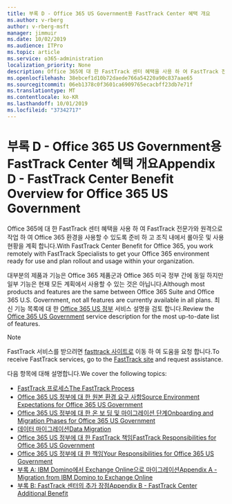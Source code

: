```yaml
---
title: 부록 D - Office 365 US Government용 FastTrack Center 혜택 개요
ms.author: v-rberg
author: v-rberg-msft
manager: jimmuir
ms.date: 10/02/2019
ms.audience: ITPro
ms.topic: article
ms.service: o365-administration
localization_priority: None
description: Office 365에 대 한 FastTrack 센터 혜택을 사용 하 여 FastTrack 전문가와 원격으로 작업 하 여 Office 365 환경을 사용할 수 있도록 준비 하 고 조직 내에서 롤아웃 및 사용 현황을 계획 합니다.
ms.openlocfilehash: 38ebcef1d10b72daede766a54220a90c837aae65
ms.sourcegitcommit: 06eb1378c0f3601ca6909765ecacbff23db7e71f
ms.translationtype: MT
ms.contentlocale: ko-KR
ms.lasthandoff: 10/01/2019
ms.locfileid: "37342717"
---
```

# <a name="appendix-d---fasttrack-center-benefit-overview-for-office-365-us-government"></a><span data-ttu-id="32395-103">부록 D - Office 365 US Government용 FastTrack Center 혜택 개요</span><span class="sxs-lookup"><span data-stu-id="32395-103">Appendix D - FastTrack Center Benefit Overview for Office 365 US Government</span></span>

<span data-ttu-id="32395-104">Office 365에 대 한 FastTrack 센터 혜택을 사용 하 여 FastTrack 전문가와 원격으로 작업 하 여 Office 365 환경을 사용할 수 있도록 준비 하 고 조직 내에서 롤아웃 및 사용 현황을 계획 합니다.</span><span class="sxs-lookup"><span data-stu-id="32395-104">With FastTrack Center Benefit for Office 365, you work remotely with FastTrack Specialists to get your Office 365 environment ready for use and plan rollout and usage within your organization.</span></span> 
  
<span data-ttu-id="32395-105">대부분의 제품과 기능은 Office 365 제품군과 Office 365 미국 정부 간에 동일 하지만 일부 기능은 현재 모든 계획에서 사용할 수 있는 것은 아닙니다.</span><span class="sxs-lookup"><span data-stu-id="32395-105">Although most products and features are the same between Office 365 Suite and Office 365 U.S. Government, not all features are currently available in all plans.</span></span> <span data-ttu-id="32395-106">최신 기능 목록에 대 한 [Office 365 US 정부](https://aka.ms/aboutgovcloud) 서비스 설명을 검토 합니다.</span><span class="sxs-lookup"><span data-stu-id="32395-106">Review the [Office 365 US Government](https://aka.ms/aboutgovcloud) service description for the most up-to-date list of features.</span></span>

> [!NOTE]
> <span data-ttu-id="32395-107">FastTrack 서비스를 받으려면 [fasttrack 사이트로](https://go.microsoft.com/fwlink/?linkid=780698) 이동 하 여 도움을 요청 합니다.</span><span class="sxs-lookup"><span data-stu-id="32395-107">To receive FastTrack services, go to the [FastTrack site](https://go.microsoft.com/fwlink/?linkid=780698) and request assistance.</span></span>  

<span data-ttu-id="32395-108">다음 항목에 대해 설명합니다.</span><span class="sxs-lookup"><span data-stu-id="32395-108">We cover the following topics:</span></span>
- [<span data-ttu-id="32395-109">FastTrack 프로세스</span><span class="sxs-lookup"><span data-stu-id="32395-109">The FastTrack Process</span></span>](O365-fasttrack-process.md) 
- [<span data-ttu-id="32395-110">Office 365 US 정부에 대 한 원본 환경 요구 사항</span><span class="sxs-lookup"><span data-stu-id="32395-110">Source Environment Expectations for Office 365 US Government</span></span>](US-Gov-appendix-source-environment-expectations.md)   
- [<span data-ttu-id="32395-111">Office 365 US 정부에 대 한 온 보 딩 및 마이그레이션 단계</span><span class="sxs-lookup"><span data-stu-id="32395-111">Onboarding and Migration Phases for Office 365 US Government</span></span>](US-Gov-appendix-onboarding-and-migration.md)
- [<span data-ttu-id="32395-112">데이터 마이그레이션</span><span class="sxs-lookup"><span data-stu-id="32395-112">Data Migration</span></span>](O365-data-migration.md)    
- [<span data-ttu-id="32395-113">Office 365 US 정부에 대 한 FastTrack 책임</span><span class="sxs-lookup"><span data-stu-id="32395-113">FastTrack Responsibilities for Office 365 US Government</span></span>](US-Gov-appendix-fasttrack-responsibilities.md)   
- [<span data-ttu-id="32395-114">Office 365 US 정부에 대 한 책임</span><span class="sxs-lookup"><span data-stu-id="32395-114">Your Responsibilities for Office 365 US Government</span></span>](US-Gov-appendix-your-responsibilities.md) 
- [<span data-ttu-id="32395-115">부록 A: IBM Domino에서 Exchange Online으로 마이그레이션</span><span class="sxs-lookup"><span data-stu-id="32395-115">Appendix A - Migration from IBM Domino to Exchange Online</span></span>](O365-from-ibm-domino-to-exchange-online.md)   
- [<span data-ttu-id="32395-116">부록 B: FastTrack 센터의 추가 장점</span><span class="sxs-lookup"><span data-stu-id="32395-116">Appendix B - FastTrack Center Additional Benefit</span></span>](O365-fasttrack-additional-benefits.md)



